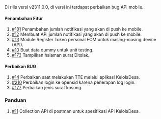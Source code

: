 Di rilis versi v2311.0.0, di versi ini terdapat perbaikan bug API mobile.

#### Penambahan Fitur
1. [#181](https://github.com/OpenSID/opensid-laravel/issues/181) Penambahan jumlah notifikasi yang akan di push ke mobile.
2. [#12](https://github.com/OpenSID/wiki-opensid-api/issues/12) Membuat API jumlah notifikasi yang akan di push ke mobile.
3. [#13](https://github.com/OpenSID/wiki-opensid-api/issues/13) Module Register Token personal FCM untuk masing-masing device (API).
4. [#10](https://github.com/OpenSID/wiki-opensid-api/issues/10) Buat data dummy untuk unit testing.
5. [#173](https://github.com/OpenSID/wiki-mobile/issues/173) Tampilkan halaman surat Ditolak.


#### Perbaikan BUG
1. [#14](https://github.com/OpenSID/wiki-opensid-api/issues/14) Perbaikan saat melakukan TTE melalui aplikasi KelolaDesa.
2. [#210](https://github.com/OpenSID/opensid-laravel/issues/210) Perbaikan login ke opensid karena penerapan log login.
3. [#177](https://github.com/OpenSID/wiki-mobile/issues/177) Perbaikan jenis surat kosong.


### Panduan
1. [#11](https://github.com/OpenSID/wiki-opensid-api/issues/11) Collection API di postman untuk spesifikasi API KelolaDesa.

